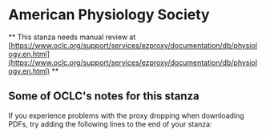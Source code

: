 # American Physiology Society
** This stanza needs manual review at [https://www.oclc.org/support/services/ezproxy/documentation/db/physiology.en.html](https://www.oclc.org/support/services/ezproxy/documentation/db/physiology.en.html) **

## Some of OCLC's notes for this stanza

If you experience problems with the proxy dropping when downloading PDFs, try adding the following lines to the end of your stanza:
